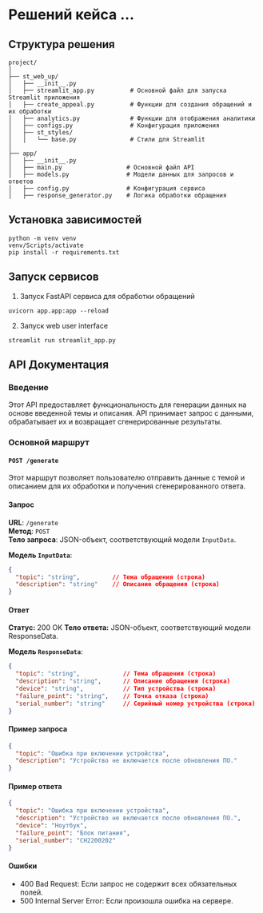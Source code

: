 # Решений кейса ...
[](meterials\st_main_page.PNG)
## Структура решения
```
project/
│
├── st_web_up/
│   ├── __init__.py              
│   ├── streamlit_app.py          # Основной файл для запуска Streamlit приложения
│   ├── create_appeal.py          # Функции для создания обращений и их обработки
│   ├── analytics.py              # Функции для отображения аналитики
│   ├── configs.py                # Конфигурация приложения
│   ├── st_styles/
│   │   └── base.py               # Стили для Streamlit
│
├── app/
│   ├── __init__.py
│   ├── main.py                  # Основной файл API
│   ├── models.py                # Модели данных для запросов и ответов
│   ├── config.py                # Конфигурация сервиса
│   ├── response_generator.py    # Логика обработки обращения

```
## Установка зависимостей
```
python -m venv venv
venv/Scripts/activate
pip install -r requirements.txt
```
## Запуск сервисов
1. Запуск FastAPI сервиса для обработки обращений  
```
uvicorn app.app:app --reload
```
2. Запуск web user interface
```
streamlit run streamlit_app.py
```
## API Документация

### Введение

Этот API предоставляет функциональность для генерации данных на основе введенной темы и описания. API принимает запрос с данными, обрабатывает их и возвращает сгенерированные результаты.

### Основной маршрут

#### `POST /generate`

Этот маршрут позволяет пользователю отправить данные с темой и описанием для их обработки и получения сгенерированного ответа.

#### Запрос

**URL**: `/generate`  
**Метод**: `POST`  
**Тело запроса**: JSON-объект, соответствующий модели `InputData`.

**Модель `InputData`**:
```json
{
  "topic": "string",         // Тема обращения (строка)
  "description": "string"    // Описание обращения (строка)
}
```
#### Ответ
**Статус:** 200 OK
**Тело ответа:** JSON-объект, соответствующий модели ResponseData.

**Модель `ResponseData`**:
```json
{
  "topic": "string",            // Тема обращения (строка)
  "description": "string",      // Описание обращения (строка)
  "device": "string",           // Тип устройства (строка)
  "failure_point": "string",    // Точка отказа (строка)
  "serial_number": "string"     // Серийный номер устройства (строка)
}
```
#### Пример запроса
```json
{
  "topic": "Ошибка при включении устройства",
  "description": "Устройство не включается после обновления ПО."
}
```
#### Пример ответа
```json
{
  "topic": "Ошибка при включении устройства",
  "description": "Устройство не включается после обновления ПО.",
  "device": "Ноутбук",
  "failure_point": "Блок питания",
  "serial_number": "CH2200202"
}
```
#### Ошибки
* 400 Bad Request: Если запрос не содержит всех обязательных полей.
* 500 Internal Server Error: Если произошла ошибка на сервере.
